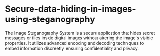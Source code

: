 # Secure-data-hiding-in-images-using-steganography
The Image Steganography System is a secure application that hides secret messages or files inside digital images without altering the image's visible properties. It utilizes advanced encoding and decoding techniques to embed information discreetly, ensuring confidentiality and privacy.
